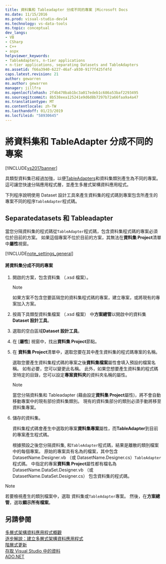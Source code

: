 ```yaml
---
title: 資料集和 Tableadapter 分成不同的專案 |Microsoft Docs
ms.date: 11/15/2016
ms.prod: visual-studio-dev14
ms.technology: vs-data-tools
ms.topic: conceptual
dev_langs:
- VB
- CSharp
- C++
- aspx
helpviewer_keywords:
- TableAdapters, n-tier applications
- n-tier applications, separating Datasets and TableAdapters
ms.assetid: f66a3940-6227-46af-a930-9177f425f4fd
caps.latest.revision: 21
author: gewarren
ms.author: gewarren
manager: jillfra
ms.openlocfilehash: 2f4b470bab1bc3a017edeb1c686a53baf2293495
ms.sourcegitcommit: 8b538eea125241e9d6d8b7297b72a66faa9a4a47
ms.translationtype: MT
ms.contentlocale: zh-TW
ms.lasthandoff: 01/23/2019
ms.locfileid: "58930645"
---
```

# <a name="separate-datasets-and-tableadapters-into-different-projects"></a>將資料集和 TableAdapter 分成不同的專案
[!INCLUDE[vs2017banner](../includes/vs2017banner.md)]

  
具類型資料集已經過加強，以便[TableAdapters](http://msdn.microsoft.com/library/09416de9-134c-4dc7-8262-6c8d81e3f364)和資料集類別產生為不同的專案。 這可讓您快速分隔應用程式層，並產生多層式架構資料應用程式。  
  
 下列程序說明使用 Dataset 設計工具來產生資料集的程式碼到專案包含所產生的專案不同的程序`TableAdapter`程式碼。  
  
## <a name="separatedatasets-and-tableadapters"></a>Separatedatasets 和 Tableadapter  
 當您分隔資料集的程式碼從`TableAdapter`程式碼，包含資料集程式碼的專案必須位於目前的方案。 如果這個專案不位於目前的方案，其無法在**資料集 Project**清單中**屬性**視窗。  
  
 [!INCLUDE[note_settings_general](../includes/note-settings-general-md.md)]  
  
#### <a name="to-separate-the-dataset-into-a-different-project"></a>將資料集分成不同的專案  
  
1. 開啟的方案，包含資料集 （.xsd 檔案）。  
  
   > [!NOTE]
   >  如果方案不包含您要區隔您的資料集程式碼的專案，建立專案，或將現有的專案加入方案。  
  
2. 按兩下具類型資料集檔案 （.xsd 檔案） 中**方案總管**以開啟中的資料集**Dataset 設計工具**。  
  
3. 選取的空白區域**Dataset 設計工具**。  
  
4. 在 [**屬性**] 視窗中，找出**資料集 Project**節點。  
  
5. 在 **資料集 Project**清單中，選取您要在其中產生資料集的程式碼專案的名稱。  
  
    選取您要產生資料集程式碼的專案之後**資料集檔案**屬性會填入預設的檔案名稱。 如有必要，您可以變更此名稱。 此外，如果您想要產生資料集的程式碼至特定的目錄，您可以設定**專案資料夾**的資料夾名稱的屬性。  
  
   > [!NOTE]
   >  當您分隔資料集和 Tableadapter (藉由設定**資料集 Project**屬性)，將不會自動移動專案中的現有部份資料集類別。 現有的資料集部分的類別必須手動將移至資料集專案。  
  
6. 儲存的資料集。  
  
    資料集程式碼會產生中選取的專案**資料集專案**屬性，而**TableAdapter**到目前的專案產生程式碼。  
  
   根據預設之後您分隔資料集, 和`TableAdapter`程式碼，結果是離散的類別檔案中的每個專案。 原始的專案具有名為的檔案，其中包含 DatasetName.Designer.vb （或 DatasetName.Designer.cs）`TableAdapter`程式碼。 中指定的專案**資料集 Project**屬性都有檔名為 DatasetName.DataSet.Designer.vb （或 DatasetName.DataSet.Designer.cs） 包含資料集的程式碼。  
  
> [!NOTE]
>  若要檢視產生的類別檔案中，選取 資料集或`TableAdapter`專案。 然後，在**方案總管**，選取**顯示所有檔案**。  
  
## <a name="see-also"></a>另請參閱  
 [多層式架構資料應用程式概觀](../data-tools/n-tier-data-applications-overview.md)   
 [逐步解說：建立多層式架構資料應用程式](../data-tools/walkthrough-creating-an-n-tier-data-application.md)   
 [階層式更新](../data-tools/hierarchical-update.md)   
 [存取 Visual Studio 中的資料](../data-tools/accessing-data-in-visual-studio.md)   
 [ADO.NET](http://msdn.microsoft.com/library/5b96ed06-9759-4966-a797-a1d5f6ee50ca)
